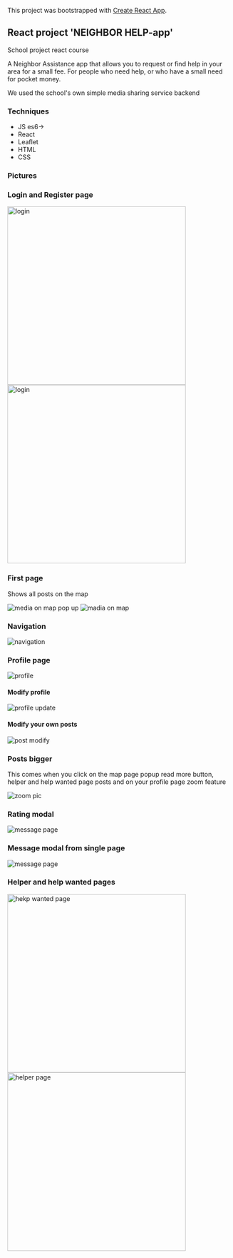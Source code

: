 This project was bootstrapped with [Create React App](https://github.com/facebook/create-react-app).

## React project 'NEIGHBOR HELP-app'

<p>
School project react course</p>
<p>
A Neighbor Assistance app that allows you to request or find help in your area for a small fee. For people who need help, or who have a small need for pocket money.</p>
<p>
We used the school's own simple media sharing service backend
  </p>
<h3>Techniques</h3>
<div>
<ul>
  <li>JS es6-></li>
  <li>React</li>
  <li>Leaflet</li>
  <li>HTML</li>
  <li>CSS</li>
  </ul>
</div>
<h3> Pictures</h3>
<div>
  <h3>Login and Register page</h3>
  <img src="https://github.com/mariksep/ReactProject/blob/master/public/pictures/login.JPG" alt="login" height="400" width="400">
    <img src="https://github.com/mariksep/ReactProject/blob/master/public/pictures/reg.JPG" alt="login" height="400" width="400">
  </div>
<div>
    <h3>First page </h3>
    <p>Shows all posts on the map</p>
    <img src="https://github.com/mariksep/ReactProject/blob/master/public/pictures/media.JPG" alt="media on map pop up">
    <img src="https://github.com/mariksep/ReactProject/blob/master/public/pictures/media2.JPG" alt="madia on map">
 </div>
 <div>
  <h3>Navigation </h3>
    <img src="https://github.com/mariksep/ReactProject/blob/master/public/pictures/nav.JPG" alt="navigation">
 </div>
  <div>
  <h3>Profile page </h3>
    <img src="https://github.com/mariksep/ReactProject/blob/master/public/pictures/profile.JPG" alt="profile">
   <div>
   <h4>Modify profile </h4>
    <img src="https://github.com/mariksep/ReactProject/blob/master/public/pictures/update.JPG" alt="profile update">
  </div>
  <div>
   <h4>Modify your own posts </h4>
    <img src="https://github.com/mariksep/ReactProject/blob/master/public/pictures/modify.JPG" alt="post modify">
  </div>
 </div>
 <div>
  <h3> Posts bigger</h3>
  <p>
This comes when you click on the map page popup read more button, helper and help wanted page posts and on your profile page zoom feature</p>
    <img src="https://github.com/mariksep/ReactProject/blob/master/public/pictures/zoom.JPG" alt="zoom pic">
 </div>
  <div>
    <h3>Rating modal</h3>
    <img src="https://github.com/mariksep/ReactProject/blob/master/public/rate.JPG" alt="message page">
 </div>
  <h3>Message modal from single page</h3>
    <img src="https://github.com/mariksep/ReactProject/blob/master/public/pictures/messages.JPG" alt="message page">
 </div>
   <div>
  <h3>Helper and help wanted pages</h3>
    <img src="https://github.com/mariksep/ReactProject/blob/master/public/pictures/helpwanted.JPG" alt="hekp wanted page" height="400" width="400">
      <img src="https://github.com/mariksep/ReactProject/blob/master/public/pictures/helpers.JPG" alt="helper page" height="400" width="400">
 </div>


